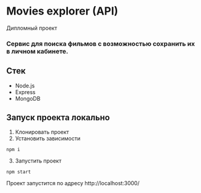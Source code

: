 # Movies explorer (API)
Дипломный проект
### Сервис для поиска фильмов с возможностью сохранить их в личном кабинете. 

## Стек
* Node.js
* Express
* MongoDB

## Запуск проекта локально

1. Клонировать проект
2. Установить зависимости
```
npm i
```
3. Запустить проект
```
npm start
```
Проект запустится по адресу http://localhost:3000/
